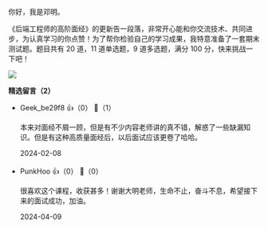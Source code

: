 你好，我是邓明。

《后端工程师的高阶面经》的更新告一段落，非常开心能和你交流技术、共同进步，为认真学习的你点赞！为了帮你检验自己的学习成果，我特意准备了一套期末测试题。题目共有 20 道，11 道单选题，9 道多选题，满分 100 分，快来挑战一下吧！

[![](https://static001.geekbang.org/resource/image/28/a4/28d1be62669b4f3cc01c36466bf811a4.png?wh=1142%2A201)](http://time.geekbang.org/quiz/intro?act_id=6359&exam_id=13739)
<div><strong>精选留言（2）</strong></div><ul>
<li><span>Geek_be29f8</span> 👍（0） 💬（1）<p>本来对面经不屑一顾，但是有不少内容老师讲的真不错，解惑了一些缺漏知识。但是有这种高质量面经后，以后面试应该更卷了哈哈。</p>2024-02-08</li><br/><li><span>PunkHoo</span> 👍（0） 💬（0）<p>很喜欢这个课程，收获甚多！谢谢大明老师，生命不止，奋斗不息，希望接下来的面试成功，加油。</p>2024-04-09</li><br/>
</ul>
